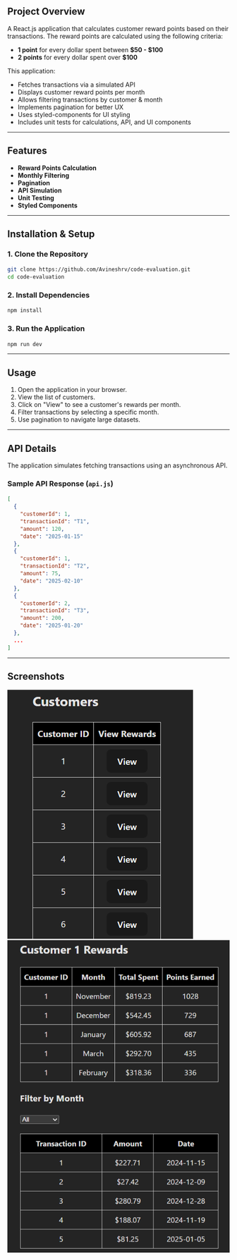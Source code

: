 ## Project Overview

A React.js application that calculates customer reward points based on their transactions. The reward points are calculated using the following criteria:

- **1 point** for every dollar spent between **$50 - $100**
- **2 points** for every dollar spent over **$100**

This application:

- Fetches transactions via a simulated API
- Displays customer reward points per month
- Allows filtering transactions by customer & month
- Implements pagination for better UX
- Uses styled-components for UI styling
- Includes unit tests for calculations, API, and UI components

---

## Features

- **Reward Points Calculation**
- **Monthly Filtering**
- **Pagination**
- **API Simulation**
- **Unit Testing**
- **Styled Components**

---

## Installation & Setup

### **1. Clone the Repository**

```sh
git clone https://github.com/Avineshrv/code-evaluation.git
cd code-evaluation
```

### **2. Install Dependencies**

```sh
npm install
```

### **3. Run the Application**

```sh
npm run dev
```

---

## Usage

1. Open the application in your browser.
2. View the list of customers.
3. Click on "View" to see a customer's rewards per month.
4. Filter transactions by selecting a specific month.
5. Use pagination to navigate large datasets.

---

## API Details

The application simulates fetching transactions using an asynchronous API.

### **Sample API Response (`api.js`)**

```json
[
  {
    "customerId": 1,
    "transactionId": "T1",
    "amount": 120,
    "date": "2025-01-15"
  },
  {
    "customerId": 1,
    "transactionId": "T2",
    "amount": 75,
    "date": "2025-02-10"
  },
  {
    "customerId": 2,
    "transactionId": "T3",
    "amount": 200,
    "date": "2025-01-20"
  },
  ...
]
```

---

## Screenshots

![Customer List Screenshot](./screenshots/customer_list.png)
![Rewards Page Screenshot](./screenshots/rewards_page.png)
